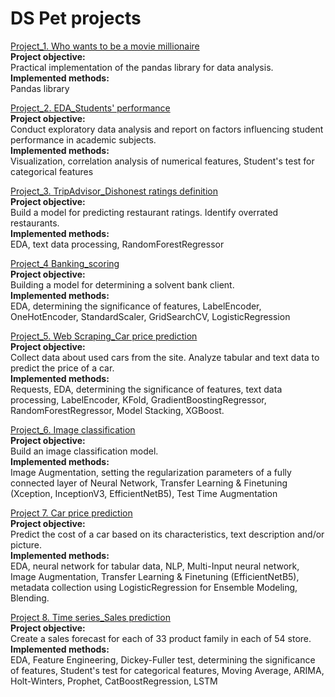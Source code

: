 # DS Pet projects

                            
[Project_1. Who wants to be a movie millionaire](https://github.com/NailyaKhus/Data-Science-Pet-Progects/tree/master/Project_1%20Who%20wants%20to%20be%20a%20movie%20millionare.%20Pandas%20practice)              
**Project objective:**                              
Practical implementation of the pandas library for data analysis.                 
**Implemented methods:**                        
Pandas library                             

                               
[Project_2. EDA_Students' performance](https://github.com/NailyaKhus/Data-Science-Pet-Progects/tree/master/Project_2%20EDA%20-%20Students'%20performance)             
**Project objective:**                              
Conduct exploratory data analysis and report on factors influencing student performance in academic subjects.               
**Implemented methods:**                              
Visualization, correlation analysis of numerical features, Student's test for categorical features                                                     
                                                            
[Project_3. TripAdvisor_Dishonest ratings definition](https://github.com/NailyaKhus/Data-Science-Pet-Progects/tree/master/Project_3%20TripAdvisor_Dishonest%20ratings%20definition)             
**Project objective:**                              
Build a model for predicting restaurant ratings. Identify overrated restaurants.                                        
**Implemented methods:**                                    
EDA, text data processing, RandomForestRegressor                                

                              
[Project_4 Banking_scoring](https://github.com/NailyaKhus/Data-Science-Pet-Progects/tree/master/Project_4%20Banking_scoring)              
**Project objective:**                              
Building a model for determining a solvent bank client.                                        
**Implemented methods:**                                                         
EDA, determining the significance of features, LabelEncoder, OneHotEncoder, StandardScaler, GridSearchCV, LogisticRegression                          

                                      
[Project_5. Web Scraping_Сar price prediction](https://github.com/NailyaKhus/Data-Science-Pet-Progects/tree/master/Project_5%20Web%20Scraping_%D0%A1ar%20price%20prediction)              
**Project objective:**                              
Collect data about used cars from the site. Analyze tabular and text data to predict the price of a car.                   
**Implemented methods:**                     
Requests, EDA, determining the significance of features, text data processing, LabelEncoder, KFold, GradientBoostingRegressor, RandomForestRegressor, Model Stacking, XGBoost.                                
                                   

[Project_6. Image classification](https://github.com/NailyaKhus/Data-Science-Pet-Progects/tree/master/module_7)              
**Project objective:**                              
Build an image classification model.                 
**Implemented methods:**                     
Image Augmentation, setting the regularization parameters of a fully connected layer of Neural Network, Transfer Learning & Finetuning (Xception, InceptionV3, EfficientNetB5), Test Time Augmentation                                 
                                   
[Project 7. Car price prediction](https://github.com/NailyaKhus/Data-Science-Pet-Progects/tree/master/module_8)              
**Project objective:**                              
Predict the cost of a car based on its characteristics, text description and/or picture.                 
**Implemented methods:**                     
EDA, neural network for tabular data, NLP, Multi-Input neural network, Image Augmentation, Transfer Learning & Finetuning (EfficientNetB5), metadata collection using LogisticRegression for Ensemble Modeling, Blending.
                                    
                                   
[Project 8. Time series_Sales prediction](https://github.com/NailyaKhus/Data-Science-Pet-Progects/tree/master/Diplom_%D0%92%D1%80%D0%B5%D0%BC%D0%B5%D0%BD%D0%BD%D1%8B%D0%B5%20%D1%80%D1%8F%D0%B4%D1%8B)              
**Project objective:**                              
Create a sales forecast for each of 33 product family in each of 54 store.                 
**Implemented methods:**                     
EDA, Feature Engineering, Dickey-Fuller test, determining the significance of features, Student's test for categorical features, Moving Average, ARIMA, Holt-Winters, Prophet, CatBoostRegression, LSTM                                 
             
                                
                                   
                                                                                                                                                                             
